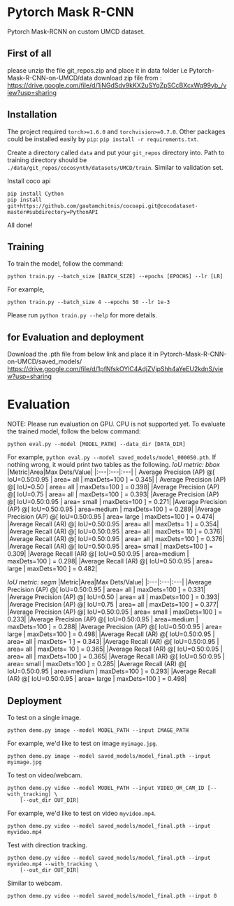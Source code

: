 # Pytorch Mask R-CNN
Pytorch Mask-RCNN on custom UMCD dataset.
## First of all
please unzip the file git_repos.zip  and place it in data folder i.e Pytorch-Mask-R-CNN-on-UMCD/data
download zip file from : https://drive.google.com/file/d/1jNGdSdy9kKX2uSYqZpSCcBXcxWq99yb_/view?usp=sharing

## Installation
The project required `torch>=1.6.0` and `torchvision>=0.7.0`.
Other packages could be installed easily by `pip`: `pip install -r requirements.txt`.

Create a directory called `data` and put your `git_repos` directory into. Path to training directory should be `./data/git_repos/cocosynth/datasets/UMCD/train`. Similar to validation set.

Install coco api
```
pip install Cython
pip install git+https://github.com/gautamchitnis/cocoapi.git@cocodataset-master#subdirectory=PythonAPI
```
All done!


## Training
To train the model, follow the command:
```
python train.py --batch_size [BATCH_SIZE] --epochs [EPOCHS] --lr [LR]
```
For example,
 ```
 python train.py --batch_size 4 --epochs 50 --lr 1e-3
 ```
Please  run `python train.py --help` for more details.

## for Evaluation and deployment
Download the .pth file from below link and place it in Pytorch-Mask-R-CNN-on-UMCD/saved_models/
https://drive.google.com/file/d/1pfNfskOYlC4AdjZVjpShh4aYeEU2kdnS/view?usp=sharing

# Evaluation
NOTE: Please run evaluation on GPU. CPU is not supported yet.
To evaluate the trained model, follow the below command:
```
python eval.py --model [MODEL_PATH] --data_dir [DATA_DIR]
```
For example, `python eval.py --model saved_models/model_000050.pth`. If nothing wrong, it would
print two tables as the following.
*IoU metric: bbox*
|Metric|Area|Max Dets/Value|
|:---|:---|:---|
| Average Precision  (AP) @[ IoU=0.50:0.95 | area=   all | maxDets=100 ] = 0.345|
| Average Precision  (AP) @[ IoU=0.50      | area=   all | maxDets=100 ] = 0.398|
 |Average Precision  (AP) @[ IoU=0.75      | area=   all | maxDets=100 ] = 0.393|
 |Average Precision  (AP) @[ IoU=0.50:0.95 | area= small | maxDets=100 ] = 0.271|
 |Average Precision  (AP) @[ IoU=0.50:0.95 | area=medium | maxDets=100 ] = 0.289|
 |Average Precision  (AP) @[ IoU=0.50:0.95 | area= large | maxDets=100 ] = 0.474|
 |Average Recall     (AR) @[ IoU=0.50:0.95 | area=   all | maxDets=  1 ] = 0.354|
 |Average Recall     (AR) @[ IoU=0.50:0.95 | area=   all | maxDets= 10 ] = 0.376|
 |Average Recall     (AR) @[ IoU=0.50:0.95 | area=   all | maxDets=100 ] = 0.376|
 |Average Recall     (AR) @[ IoU=0.50:0.95 | area= small | maxDets=100 ] = 0.309|
 |Average Recall     (AR) @[ IoU=0.50:0.95 | area=medium | maxDets=100 ] = 0.298|
 |Average Recall     (AR) @[ IoU=0.50:0.95 | area= large | maxDets=100 ] = 0.482|
 
*IoU metric: segm*
|Metric|Area|Max Dets/Value|
|:---|:---|:---|
 |Average Precision  (AP) @[ IoU=0.50:0.95 | area=   all | maxDets=100 ] = 0.331|
 |Average Precision  (AP) @[ IoU=0.50      | area=   all | maxDets=100 ] = 0.393|
 |Average Precision  (AP) @[ IoU=0.75      | area=   all | maxDets=100 ] = 0.377|
 |Average Precision  (AP) @[ IoU=0.50:0.95 | area= small | maxDets=100 ] = 0.233|
 |Average Precision  (AP) @[ IoU=0.50:0.95 | area=medium | maxDets=100 ] = 0.288|
 |Average Precision  (AP) @[ IoU=0.50:0.95 | area= large | maxDets=100 ] = 0.498|
 |Average Recall     (AR) @[ IoU=0.50:0.95 | area=   all | maxDets=  1 ] = 0.343|
 |Average Recall     (AR) @[ IoU=0.50:0.95 | area=   all | maxDets= 10 ] = 0.365|
 |Average Recall     (AR) @[ IoU=0.50:0.95 | area=   all | maxDets=100 ] = 0.365|
 |Average Recall     (AR) @[ IoU=0.50:0.95 | area= small | maxDets=100 ] = 0.285|
 |Average Recall     (AR) @[ IoU=0.50:0.95 | area=medium | maxDets=100 ] = 0.293|
 |Average Recall     (AR) @[ IoU=0.50:0.95 | area= large | maxDets=100 ] = 0.498|

## Deployment
To test on a single image.
```
python demo.py image --model MODEL_PATH --input IMAGE_PATH
```
For example, we'd like to test on image `myimage.jpg`.
```
python demo.py image --model saved_models/model_final.pth --input myimage.jpg
```

To test on video/webcam.
```
python demo.py video --model MODEL_PATH --input VIDEO_OR_CAM_ID [--with_tracking] \
	[--out_dir OUT_DIR]
```
For example, we'd like to test on video `myvideo.mp4`.
```
python demo.py video --model saved_models/model_final.pth --input myvideo.mp4
```
Test with direction tracking.
```
python demo.py video --model saved_models/model_final.pth --input myvideo.mp4 --with_tracking \
	[--out_dir OUT_DIR]
```

Similar to webcam.
```
python demo.py video --model saved_models/model_final.pth --input 0
```
